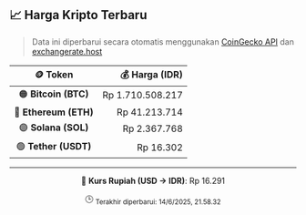 

<!-- HARGA_KRIPTO -->
## 📈 Harga Kripto Terbaru

> Data ini diperbarui secara otomatis menggunakan [CoinGecko API](https://www.coingecko.com/) dan [exchangerate.host](https://exchangerate.host/)

<div align="center">

| 🪙 Token | 💰 Harga (IDR) |
|:------:|---------------:|
| 🟠 **Bitcoin (BTC)**   | Rp 1.710.508.217 |
| 🔵 **Ethereum (ETH)**  | Rp 41.213.714 |
| 🟣 **Solana (SOL)**    | Rp 2.367.768 |
| 🟢 **Tether (USDT)**   | Rp 16.302 |

---

💱 **Kurs Rupiah (USD → IDR)**: Rp 16.291

🕒 <sub>Terakhir diperbarui: 14/6/2025, 21.58.32</sub>

</div>
<!-- /HARGA_KRIPTO -->